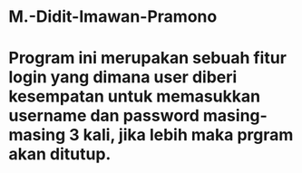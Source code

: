 # M.-Didit-Imawan-Pramono
# Program ini merupakan sebuah fitur login yang dimana user diberi kesempatan untuk memasukkan username dan password masing-masing 3 kali, jika lebih maka prgram akan ditutup.
